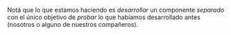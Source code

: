Notá que lo que estamos haciendo es *desarrollar* un componente *separado* con el único objetivo de *probar* lo que habíamos desarrollado antes (nosotros o alguno de nuestros compañeros).
